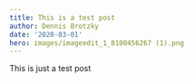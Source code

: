 ```yaml
---
title: This is a test post
author: Dennis Brotzky
date: '2020-03-01'
hero: images/imageedit_1_8100456267 (1).png
---
```

This is just a test post

